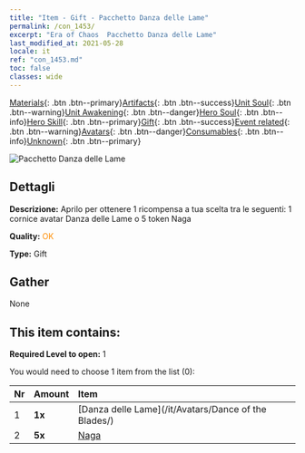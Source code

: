 ```yaml
---
title: "Item - Gift - Pacchetto Danza delle Lame"
permalink: /con_1453/
excerpt: "Era of Chaos  Pacchetto Danza delle Lame"
last_modified_at: 2021-05-28
locale: it
ref: "con_1453.md"
toc: false
classes: wide
---
```

 [Materials](/ItemsIT/){: .btn .btn--primary}[Artifacts](/ItemsIT/Artifacts/){: .btn .btn--success}[Unit Soul](/ItemsIT/UnitSoul/){: .btn .btn--warning}[Unit Awakening](/ItemsIT/UnitAwakening/){: .btn .btn--danger}[Hero Soul](/ItemsIT/HeroSoul/){: .btn .btn--info}[Hero Skill](/ItemsIT/HeroSkill/){: .btn .btn--primary}[Gift](/ItemsIT/Gift/){: .btn .btn--success}[Event related](/ItemsIT/Events/){: .btn .btn--warning}[Avatars](/ItemsIT/Avatars/){: .btn .btn--danger}[Consumables](/ItemsIT/Consumables/){: .btn .btn--info}[Unknown](/ItemsIT/Unknown/){: .btn .btn--primary}

 ![Pacchetto Danza delle Lame](/images/t/i_907067.png)

## Dettagli
 **Descrizione:** Aprilo per ottenere 1 ricompensa a tua scelta tra le seguenti: 1 cornice avatar Danza delle Lame o 5 token Naga

 **Quality:** <span style="color: #FF8C00">OK</span>

 **Type:** Gift

## Gather

  None

## This item contains:

 **Required Level to open:** 1

 You would need to choose 1 item from the list (0):

  | Nr | Amount |     Item    |
  |:---|:-------|:------------|
  | 1 |  **1x** | [Danza delle Lame](/it/Avatars/Dance of the Blades/) |  | 
  | 2 |  **5x** | [Naga](/ItemsIT/unt_240/) |  | 
